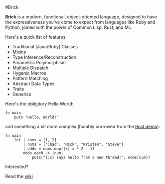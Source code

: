 #Brick

__Brick__ is a modern, functional, object-oriented language, designed to have the expressiveness you've come to expect from languages like Ruby and Python, joined with the power of Common Lisp, Rust, and ML.


Here's a quick list of features:

- Traditional (Java/Ruby) Classes
- Mixins
- Type Inference/Reconstruction
- Parametric Polymorphism
- Multiple Dispatch
- Hygenic Macros
- Pattern Matching
- Abstract Data Types
- Traits
- Generics

Here's the obligitory Hello World:
```brick
fn main
    puts "Hello, World!"
```

and something a bit more complex (humbly borrowed from the [Rust demo](http://www.rust-lang.org/)):
```brick
fn main
    let | nums = [1, 2]
        | noms = ["Chad", "Nick", "Kristen", "Steve"]
        | odds = nums.map(|x| x * 2 - 1)
        odds.each ~> |num|
            puts("{:s} says hello from a new thread!", noms[num])
```

Interested?

Read the [wiki](https://github.com/toroidal-code/brick-lang/wiki/_pages)
